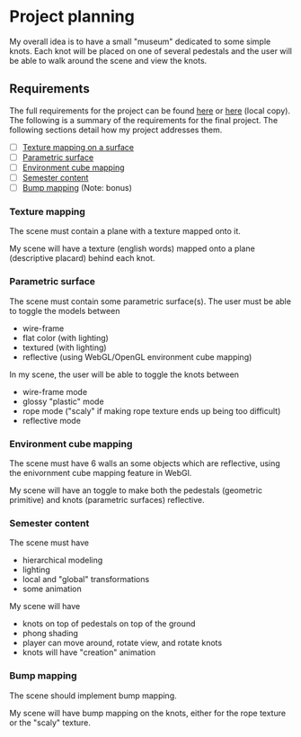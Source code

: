 # Project planning

My overall idea is to have a small "museum" dedicated to some simple knots.
Each knot will be placed on one of several pedestals and the user will be able
to walk around the scene and view the knots.

## Requirements

The full requirements for the project can be found
[here](http://web.cse.ohio-state.edu/~shen.94/5542/Site/Lab5.html) or
[here](../assignment.html) (local copy).
The following is a summary of the requirements for the final project.  The
following sections detail how my project addresses them.

- [ ] [Texture mapping on a surface](#texture-mapping)
- [ ] [Parametric surface](#parametric-surface)
- [ ] [Environment cube mapping](#environment-cube-mapping)
- [ ] [Semester content](#semester-content)
- [ ] [Bump mapping](#bump-mapping) (Note: bonus)

### Texture mapping

The scene must contain a plane with a texture mapped onto it.

My scene will have a texture (english words) mapped onto
a plane (descriptive placard) behind each knot.

### Parametric surface

The scene must contain some parametric surface(s). The user
must be able to toggle the models between

* wire-frame
* flat color (with lighting)
* textured (with lighting)
* reflective (using WebGL/OpenGL environment cube mapping)

In my scene, the user will be able to toggle the knots between

* wire-frame mode
* glossy "plastic" mode
* rope mode ("scaly" if making rope texture ends up being too difficult)
* reflective mode

### Environment cube mapping

The scene must have 6 walls an some objects which are reflective, using the
enivornment cube mapping feature in WebGl.

My scene will have an toggle to make both the pedestals (geometric primitive)
and knots (parametric surfaces) reflective.

### Semester content

The scene must have

* hierarchical modeling
* lighting
* local and "global" transformations
* some animation

My scene will have

* knots on top of pedestals on top of the ground
* phong shading
* player can move around, rotate view, and rotate knots
* knots will have "creation" animation

### Bump mapping

The scene should implement bump mapping.

My scene will have bump mapping on the knots, either for the rope texture or
the "scaly" texture.

